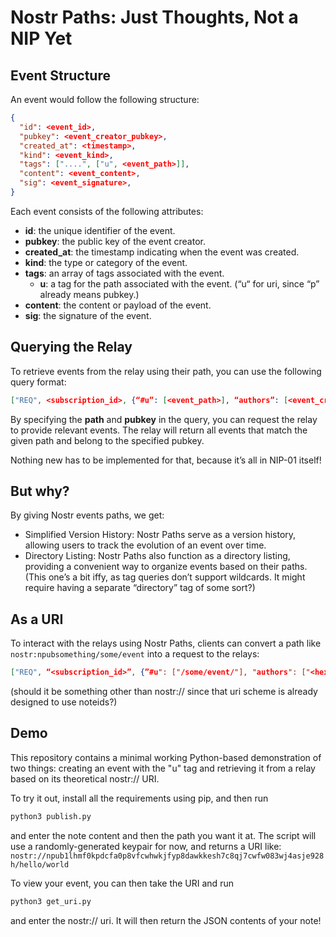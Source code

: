 # Nostr Paths: Just Thoughts, Not a NIP Yet

## Event Structure
An event would follow the following structure:
```json
{
  "id": <event_id>,
  "pubkey": <event_creator_pubkey>,
  "created_at": <timestamp>,
  "kind": <event_kind>,
  "tags": ["....", ["u", <event_path>]],
  "content": <event_content>,
  "sig": <event_signature>,
}
```

Each event consists of the following attributes:
- **id**: the unique identifier of the event.
- **pubkey**: the public key of the event creator.
- **created_at**: the timestamp indicating when the event was created.
- **kind**: the type or category of the event.
- **tags**: an array of tags associated with the event.
	- **u**: a tag for the path associated with the event. (“u“ for uri, since “p” already means pubkey.)
- **content**: the content or payload of the event.
- **sig**: the signature of the event.

## Querying the Relay
To retrieve events from the relay using their path, you can use the following query format:
```json
["REQ", <subscription_id>, {“#u”: [<event_path>], “authors”: [<event_creator_pubkey>]}]
```
By specifying the **path** and **pubkey** in the query, you can request the relay to provide relevant events. The relay will return all events that match the given path and belong to the specified pubkey.

Nothing new has to be implemented for that, because it’s all in NIP-01 itself!
## But why?
By giving Nostr events paths, we get:
- Simplified Version History: Nostr Paths serve as a version history, allowing users to track the evolution of an event over time.
- Directory Listing: Nostr Paths also function as a directory listing, providing a convenient way to organize events based on their paths. (This one’s a bit iffy, as tag queries don’t support wildcards. It might require having a separate “directory” tag of some sort?)

## As a URI
To interact with the relays using Nostr Paths, clients can convert a path like `nostr:npubsomething/some/event` into a request to the relays:

```json
["REQ", “<subscription_id>”, {”#u": ["/some/event/"], "authors": ["<hex version of npubsomething>”]}]
```

(should it be something other than nostr:// since that uri scheme is already designed to use noteids?)

## Demo

This repository contains a minimal working Python-based demonstration of two things: creating an event with the "u" tag and retrieving it from a relay based on its theoretical nostr:// URI.

To try it out, install all the requirements using pip, and then run
```sh
python3 publish.py
```
and enter the note content and then the path you want it at. The script will use a randomly-generated keypair for now, and returns a URI like:
`nostr://npub1lhmf0kpdcfa0p8vfcwhwkjfyp8dawkkesh7c8qj7cwfw083wj4asje928h/hello/world`

To view your event, you can then take the URI and run
```sh
python3 get_uri.py
```
and enter the nostr:// uri. It will then return the JSON contents of your note!
